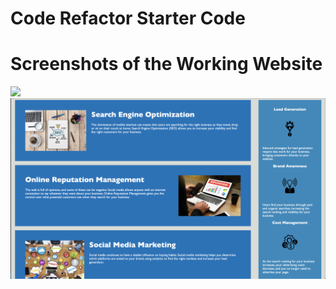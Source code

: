 # Code Refactor Starter Code

# Screenshots of the Working Website
![](screenshots/website-1.png) 
![](screenshots/website-2.png) 
